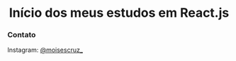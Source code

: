 <h1 align="center">
Início dos meus estudos em React.js
</h1>

<h3>Contato</h3>
Instagram: <a href="https://www.instagram.com/moisescruz_/">@moisescruz_</a>
